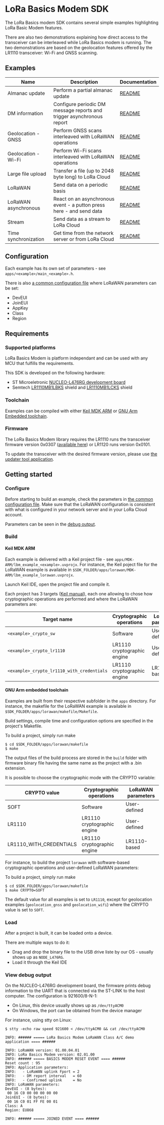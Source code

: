 # LoRa Basics Modem SDK

The LoRa Basics modem SDK contains several simple examples highlighting LoRa Basic Modem features.

There are also two demonstrations explaining how direct access to the transceiver can be interleaved while LoRa Basics modem is running. The two demonstrations are based on the geolocation features offered by the LR1110 transceiver: Wi-Fi and GNSS scanning.

## Examples

| Name                 | Description                                                           | Documentation                                 |
| -------------------- | --------------------------------------------------------------------- | --------------------------------------------- |
| Almanac update       | Perform a partial almanac update                                      | [README](apps/almanac_update/README.md)       |
| DM information       | Configure periodic DM message reports and trigger asynchronous report | [README](apps/dm_info/README.md)              |
| Geolocation - GNSS   | Perform GNSS scans interleaved with LoRaWAN operations                | [README](apps/geolocation_gnss/README.md)     |
| Geolocation - Wi-Fi  | Perform Wi-Fi scans interleaved with LoRaWAN operations               | [README](apps/geolocation_wifi/README.md)     |
| Large file upload    | Transfer a file (up to 2048 byte long) to LoRa Cloud                  | [README](apps/large_file_upload/README.md)    |
| LoRaWAN              | Send data on a periodic basis                                         | [README](apps/lorawan/README.md)              |
| LoRaWAN asynchronous | React on an asynchronous event - a putton press here - and send data  | [README](apps/lorawan_asynchronous/README.md) |
| Stream               | Send data as a stream to LoRa Cloud                                   | [README](apps/stream/README.md)               |
| Time synchronization | Get time from the network server or from LoRa Cloud                   | [README](apps/time_sync/README.md)            |

## Configuration

Each example has its own set of parameters - see `apps/<example>/main_<example>.h`.

There is also [a common configuration file](apps/common/lorawan_key_config.h) where LoRaWAN parameters can be set:

* DevEUI
* JoinEUI
* AppKey
* Class
* Region

## Requirements

### Supported platforms

LoRa Basics Modem is platform independant and can be used with any MCU that fulfills the requirements.

This SDK is developed on the following hardware:

* ST Microeletronic [NUCLEO-L476RG development board](https://www.st.com/en/evaluation-tools/nucleo-l476rg.html)
* Semtech [LR1110MB1LBKS](https://fr.semtech.com/products/wireless-rf/lora-edge/lr1110mb1lbks) shield and [LR1110MB1LCKS](https://fr.semtech.com/products/wireless-rf/lora-edge/lr1110mb1lcks) shield

### Toolchain

Examples can be compiled with either [Keil MDK ARM](https://www2.keil.com/mdk5) or [GNU Arm Embedded toolchain](https://developer.arm.com/tools-and-software/open-source-software/developer-tools/gnu-toolchain/gnu-rm).

### Firmware

The LoRa Basics Modem library requires the LR1110 runs the transceiver firmware version 0x0307 ([available here](https://github.com/Lora-net/radio_firmware_images/tree/master/lr1110/transceiver)) or LR1120 runs version 0x0101.

To update the transceiver with the desired firmware version, please use [the updater tool application](https://github.com/Lora-net/lr1110_updater_tool/).

## Getting started

### Configure

Before starting to build an example, check the parameters in [the common configuration file](apps/common/lorawan_key_config.h). Make sure that the LoRaWAN configuration is consistent with what is configured in your network server and in your LoRa Cloud account.

Parameters can be seen in the [debug output](#view-debug-output).

### Build

#### Keil MDK ARM

Each example is delivered with a Keil project file - see `apps/MDK-ARM/lbm_example_<example>.uvprojx`. For instance, the Keil poject file for the LoRaWAN example is available in `$SDK_FOLDER/apps/lorawan/MDK-ARM/lbm_example_lorawan.uvprojx`.

Launch Keil IDE, open the project file and compile it.

Each project has 3 targets ([Keil manual](https://www.keil.com/support/man/docs/uv4/uv4_ca_projtargfilegr.htm)), each one allowing to chose how cryptographic operations are performed and where the LoRaWAN parameters are:

| Target name                                | Cryptographic operations    | LoRaWAN parameters |
| ------------------------------------------ | --------------------------- | ------------------ |
| `<example>_crypto_sw`                      | Software                    | User-defined       |
| `<example>_crypto_lr1110`                  | LR1110 cryptographic engine | User-defined       |
| `<example>_crypto_lr1110_with_credentials` | LR1110 cryptographic engine | LR1110-based       |

#### GNU Arm embedded toolchain

Examples are built from their respective subfolder in the `apps` directory. For instance, the makefile for the LoRaWAN example is available in `$SDK_FOLDER/apps/lorawan/makefile/Makefile`.

Build settings, compile time and configuration options are specified in the project's Makefile.

To build a project, simply run make

```shell
$ cd $SDK_FOLDER/apps/lorawan/makefile
$ make
```

The output files of the build process are stored in the `build` folder with firmware binary file having the same name as the project with a .bin extension.

It is possible to choose the cryptographic mode with the CRYPTO variable:

| CRYPTO value            | Cryptographic operations    | LoRaWAN parameters |
| ----------------------- | --------------------------- | ------------------ |
| SOFT                    | Software                    | User-defined       |
| LR1110                  | LR1110 cryptographic engine | User-defined       |
| LR1110_WITH_CREDENTIALS | LR1110 cryptographic engine | LR1110-based       |

For instance, to build the project `lorawan` with software-based cryptographic operations and user-defined LoRaWAN parameters:

To build a project, simply run make

```shell
$ cd $SDK_FOLDER/apps/lorawan/makefile
$ make CRYPTO=SOFT
```

The default value for all examples is set to `LR1110`, except for geolocation examples (`geolocation_gnss` and `geolocation_wifi`) where the CRYPTO value is set to `SOFT`.

### Load

After a project is built, it can be loaded onto a device.

There are multiple ways to do it:

* Drag and drop the binary file to the USB drive liste by our OS - usually shows up as `NODE_L476RG`.
* Load it through the Keil IDE

### View debug output

On the NUCLEO-L476RG development board, the firmware prints debug information to the UART that is connected via the ST-LINK to the host computer. The configuration is 921600/8-N-1:

* On Linux, this device usually shows up as `/dev/ttyACM0`
* On Windows, the port can be obtained from the device manager

For instance, using stty on Linux:

```shell
$ stty -echo raw speed 921600 < /dev/ttyACM0 && cat /dev/ttyACM0

INFO: ###### ===== LoRa Basics Modem LoRaWAN Class A/C demo application ==== ######

INFO: LoRaWAN version: 01.00.04.01
INFO: LoRa Basics Modem version: 02.01.00
INFO: ###### ===== BASICS MODEM RESET EVENT ==== ######
Reset count : 95 
INFO: Application parameters:
INFO:   - LoRaWAN uplink Fport = 2
INFO:   - DM report interval   = 60
INFO:   - Confirmed uplink     = No
INFO: LoRaWAN parameters:
DevEUI - (8 bytes):
 00 16 C0 00 00 00 00 00
JoinEUI - (8 bytes):
 00 16 C0 01 FF FE 00 01
Class: A
Region: EU868

INFO: ###### ===== JOINED EVENT ==== ######
```
